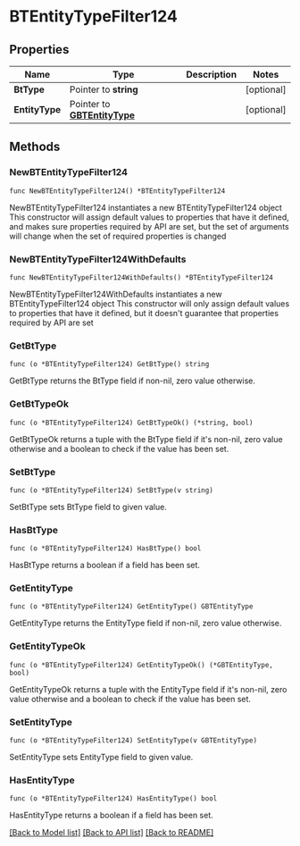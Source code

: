 # BTEntityTypeFilter124

## Properties

Name | Type | Description | Notes
------------ | ------------- | ------------- | -------------
**BtType** | Pointer to **string** |  | [optional] 
**EntityType** | Pointer to [**GBTEntityType**](GBTEntityType.md) |  | [optional] 

## Methods

### NewBTEntityTypeFilter124

`func NewBTEntityTypeFilter124() *BTEntityTypeFilter124`

NewBTEntityTypeFilter124 instantiates a new BTEntityTypeFilter124 object
This constructor will assign default values to properties that have it defined,
and makes sure properties required by API are set, but the set of arguments
will change when the set of required properties is changed

### NewBTEntityTypeFilter124WithDefaults

`func NewBTEntityTypeFilter124WithDefaults() *BTEntityTypeFilter124`

NewBTEntityTypeFilter124WithDefaults instantiates a new BTEntityTypeFilter124 object
This constructor will only assign default values to properties that have it defined,
but it doesn't guarantee that properties required by API are set

### GetBtType

`func (o *BTEntityTypeFilter124) GetBtType() string`

GetBtType returns the BtType field if non-nil, zero value otherwise.

### GetBtTypeOk

`func (o *BTEntityTypeFilter124) GetBtTypeOk() (*string, bool)`

GetBtTypeOk returns a tuple with the BtType field if it's non-nil, zero value otherwise
and a boolean to check if the value has been set.

### SetBtType

`func (o *BTEntityTypeFilter124) SetBtType(v string)`

SetBtType sets BtType field to given value.

### HasBtType

`func (o *BTEntityTypeFilter124) HasBtType() bool`

HasBtType returns a boolean if a field has been set.

### GetEntityType

`func (o *BTEntityTypeFilter124) GetEntityType() GBTEntityType`

GetEntityType returns the EntityType field if non-nil, zero value otherwise.

### GetEntityTypeOk

`func (o *BTEntityTypeFilter124) GetEntityTypeOk() (*GBTEntityType, bool)`

GetEntityTypeOk returns a tuple with the EntityType field if it's non-nil, zero value otherwise
and a boolean to check if the value has been set.

### SetEntityType

`func (o *BTEntityTypeFilter124) SetEntityType(v GBTEntityType)`

SetEntityType sets EntityType field to given value.

### HasEntityType

`func (o *BTEntityTypeFilter124) HasEntityType() bool`

HasEntityType returns a boolean if a field has been set.


[[Back to Model list]](../README.md#documentation-for-models) [[Back to API list]](../README.md#documentation-for-api-endpoints) [[Back to README]](../README.md)


